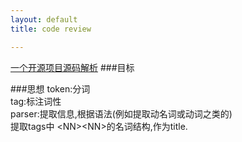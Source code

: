 ```yaml
---
layout: default
title: code review

---
```


[一个开源项目源码解析](http://cs.nyu.edu/~tk883/software/annotate/annotate.py.txt)
###目标

###思想
token:分词  
tag:标注词性  
parser:提取信息,根据语法(例如提取动名词或动词之类的)  
提取tags中 \<NN\>\<NN\>的名词结构,作为title.
